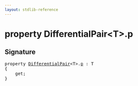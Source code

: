 ```yaml
---
layout: stdlib-reference
---
```


# property DifferentialPair\<T\>\.p

## Signature

<pre>
<span class='code_keyword'>property</span> <a href="/stdlib-reference/types/DifferentialPair/index" class="code_type">DifferentialPair</a>&lt;<span class="code_type">T</span>&gt;.<a href="/stdlib-reference/types/DifferentialPair/p">p</a> : <span class="code_type">T</span>
{
    get;
}
</pre>

